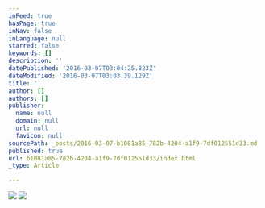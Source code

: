 ```yaml
---
inFeed: true
hasPage: true
inNav: false
inLanguage: null
starred: false
keywords: []
description: ''
datePublished: '2016-03-07T03:04:25.823Z'
dateModified: '2016-03-07T03:03:39.129Z'
title: ''
author: []
authors: []
publisher:
  name: null
  domain: null
  url: null
  favicon: null
sourcePath: _posts/2016-03-07-b1081a85-782b-4204-a1f9-7df012551d33.md
published: true
url: b1081a85-782b-4204-a1f9-7df012551d33/index.html
_type: Article

---
```

![](https://the-grid-user-content.s3-us-west-2.amazonaws.com/0d3db665-e1c9-4a4a-a402-de2b03c658ff.jpg)
![](https://the-grid-user-content.s3-us-west-2.amazonaws.com/f0482cae-fce3-4f37-a75d-aeba7c6d0001.jpg)